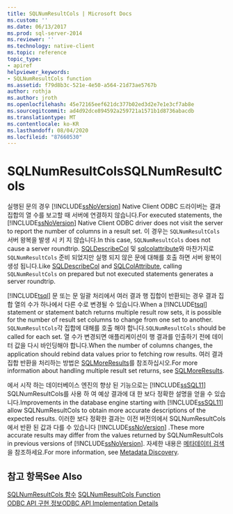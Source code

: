 ```yaml
---
title: SQLNumResultCols | Microsoft Docs
ms.custom: ''
ms.date: 06/13/2017
ms.prod: sql-server-2014
ms.reviewer: ''
ms.technology: native-client
ms.topic: reference
topic_type:
- apiref
helpviewer_keywords:
- SQLNumResultCols function
ms.assetid: f79d8b3c-521e-4e50-a564-21d73ae5767b
author: rothja
ms.author: jroth
ms.openlocfilehash: 45e72165eef621dc377b02ed3d2e7e1e3cf7ab8e
ms.sourcegitcommit: ad4d92dce894592a259721a1571b1d8736abacdb
ms.translationtype: MT
ms.contentlocale: ko-KR
ms.lasthandoff: 08/04/2020
ms.locfileid: "87660530"
---
```

# <a name="sqlnumresultcols"></a><span data-ttu-id="0b18a-102">SQLNumResultCols</span><span class="sxs-lookup"><span data-stu-id="0b18a-102">SQLNumResultCols</span></span>
  <span data-ttu-id="0b18a-103">실행된 문의 경우 [!INCLUDE[ssNoVersion](../../includes/ssnoversion-md.md)] Native Client ODBC 드라이버는 결과 집합의 열 수를 보고할 때 서버에 연결하지 않습니다.</span><span class="sxs-lookup"><span data-stu-id="0b18a-103">For executed statements, the [!INCLUDE[ssNoVersion](../../includes/ssnoversion-md.md)] Native Client ODBC driver does not visit the server to report the number of columns in a result set.</span></span> <span data-ttu-id="0b18a-104">이 경우는 `SQLNumResultCols` 서버 왕복을 발생 시 키 지 않습니다.</span><span class="sxs-lookup"><span data-stu-id="0b18a-104">In this case, `SQLNumResultCols` does not cause a server roundtrip.</span></span> <span data-ttu-id="0b18a-105">[SQLDescribeCol](sqldescribecol.md) 및 [sqlcolattribute](sqlcolattribute.md)와 마찬가지로 `SQLNumResultCols` 준비 되었지만 실행 되지 않은 문에 대해를 호출 하면 서버 왕복이 생성 됩니다.</span><span class="sxs-lookup"><span data-stu-id="0b18a-105">Like [SQLDescribeCol](sqldescribecol.md) and [SQLColAttribute](sqlcolattribute.md), calling `SQLNumResultCols` on prepared but not executed statements generates a server roundtrip.</span></span>  
  
 <span data-ttu-id="0b18a-106">[!INCLUDE[tsql](../../includes/tsql-md.md)] 문 또는 문 일괄 처리에서 여러 결과 행 집합이 반환되는 경우 결과 집합 열의 수가 하나에서 다른 수로 변경될 수 있습니다.</span><span class="sxs-lookup"><span data-stu-id="0b18a-106">When a [!INCLUDE[tsql](../../includes/tsql-md.md)] statement or statement batch returns multiple result row sets, it is possible for the number of result set columns to change from one set to another.</span></span> <span data-ttu-id="0b18a-107">`SQLNumResultCols`각 집합에 대해를 호출 해야 합니다.</span><span class="sxs-lookup"><span data-stu-id="0b18a-107">`SQLNumResultCols` should be called for each set.</span></span> <span data-ttu-id="0b18a-108">열 수가 변경되면 애플리케이션이 행 결과를 인출하기 전에 데이터 값을 다시 바인딩해야 합니다.</span><span class="sxs-lookup"><span data-stu-id="0b18a-108">When the number of columns changes, the application should rebind data values prior to fetching row results.</span></span> <span data-ttu-id="0b18a-109">여러 결과 집합 반환을 처리하는 방법은 [SQLMoreResults](sqlmoreresults.md)를 참조하십시오.</span><span class="sxs-lookup"><span data-stu-id="0b18a-109">For more information about handling multiple result set returns, see [SQLMoreResults](sqlmoreresults.md).</span></span>  
  
 <span data-ttu-id="0b18a-110">에서 시작 하는 데이터베이스 엔진의 향상 된 기능으로는 [!INCLUDE[ssSQL11](../../includes/sssql11-md.md)] SQLNumResultCols를 사용 하 여 예상 결과에 대 한 보다 정확한 설명을 얻을 수 있습니다.</span><span class="sxs-lookup"><span data-stu-id="0b18a-110">Improvements in the database engine starting with [!INCLUDE[ssSQL11](../../includes/sssql11-md.md)] allow SQLNumResultCols to obtain more accurate descriptions of the expected results.</span></span> <span data-ttu-id="0b18a-111">이러한 보다 정확한 결과는 이전 버전의에서 SQLNumResultCols에서 반환 된 값과 다를 수 있습니다 [!INCLUDE[ssNoVersion](../../includes/ssnoversion-md.md)] .</span><span class="sxs-lookup"><span data-stu-id="0b18a-111">These more accurate results may differ from the values returned by SQLNumResultCols in previous versions of [!INCLUDE[ssNoVersion](../../includes/ssnoversion-md.md)].</span></span> <span data-ttu-id="0b18a-112">자세한 내용은 [메타데이터 검색](../native-client/features/metadata-discovery.md)을 참조하세요.</span><span class="sxs-lookup"><span data-stu-id="0b18a-112">For more information, see [Metadata Discovery](../native-client/features/metadata-discovery.md).</span></span>  
  
## <a name="see-also"></a><span data-ttu-id="0b18a-113">참고 항목</span><span class="sxs-lookup"><span data-stu-id="0b18a-113">See Also</span></span>  
 <span data-ttu-id="0b18a-114">[SQLNumResultCols 함수](https://go.microsoft.com/fwlink/?LinkId=59359) </span><span class="sxs-lookup"><span data-stu-id="0b18a-114">[SQLNumResultCols Function](https://go.microsoft.com/fwlink/?LinkId=59359) </span></span>  
 [<span data-ttu-id="0b18a-115">ODBC API 구현 정보</span><span class="sxs-lookup"><span data-stu-id="0b18a-115">ODBC API Implementation Details</span></span>](odbc-api-implementation-details.md)  
  
  
